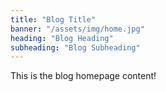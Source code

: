 ```yaml
---
title: "Blog Title"
banner: "/assets/img/home.jpg"
heading: "Blog Heading"
subheading: "Blog Subheading"
---
```


This is the blog homepage content!